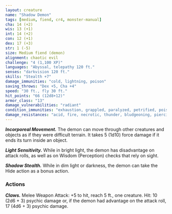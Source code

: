 ```yaml
---
layout: creature
name: "Shadow Demon"
tags: [medium, fiend, cr4, monster-manual]
cha: 14 (+2)
wis: 13 (+1)
int: 14 (+2)
con: 12 (+1)
dex: 17 (+3)
str: 1 (-5)
size: Medium fiend (demon)
alignment: chaotic evil
challenge: "4 (1,100 XP)"
languages: "Abyssal, telepathy 120 ft."
senses: "darkvision 120 ft."
skills: "Stealth +7"
damage_immunities: "cold, lightning, poison"
saving_throws: "Dex +5, Cha +4"
speed: "30 ft., fly 30 ft."
hit_points: "66 (12d8+12)"
armor_class: "13"
damage_vulnerabilities: "radiant"
condition_immunities: "exhaustion, grappled, paralyzed, petrified, poisoned, prone, restrained"
damage_resistances: "acid, fire, necrotic, thunder, bludgeoning, piercing, and slashing from nonmagical weapons"
---
```


***Incorporeal Movement.*** The demon can move through other creatures and objects as if they were difficult terrain. It takes 5 (1d10) force damage if it ends its turn inside an object.

***Light Sensitivity.*** While in bright light, the demon has disadvantage on attack rolls, as well as on Wisdom (Perception) checks that rely on sight.

***Shadow Stealth.*** While in dim light or darkness, the demon can take the Hide action as a bonus action.

### Actions

***Claws.*** Melee Weapon Attack: +5 to hit, reach 5 ft., one creature. Hit: 10 (2d6 + 3) psychic damage or, if the demon had advantage on the attack roll, 17 (4d6 + 3) psychic damage.